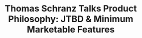 ---
name: "Thomas Schranz"
title: "Thomas Schranz Talks Product Philosophy: JTBD & Minimum Marketable Features"
episode: 25
upcoming: false
twitter_url: https://twitter.com/__tosh
download_url: https://simplecast.fm/media/2224.mp3
avatar: thomas_schranz.jpg
summary: |
  <a href="https://twitter.com/__tosh">Thomas Schranz</a>, Co-Founder & CEO of <a href="https://www.blossom.io/">Blossom.io</a> talks about how he thinks differently about product management. He doesn’t blindly follow standard agile practices - he picks the right tool for the job and avoids unnecessary process. He talks with us about Jobs-To-Be-Done and the concept of Minimum Marketable Features.
outro_song: "Water Fountain"
outro_artist: "tUnE-yArDs"
outro_url: https://www.youtube.com/watch?v=jbiFcPhccu8
links:
  - :url: https://twitter.com/__tosh
    :label: "Thomas Schranz"
  - :url: https://www.blossom.io/
    :label: "Blossom.io"
  - :url: https://twitter.com/eoghanmccabe
    :label: "Eoghan McCabe"
  - :url: https://twitter.com/destraynor
    :label: "Des Traynor"
  - :url: http://insideintercom.io/using-job-stories-design-features-ui-ux/
    :label: "Jobs To Be Done (Intercom Blog)"
  - :url: http://www.christenseninstitute.org/key-concepts/jobs-to-be-done/
    :label: "Jobs To Be Done - Clayton Christensen"
  - :url: http://www.quora.com
    :label: "Quora"
  - :url: http://www.stackoverflow.com
    :label: "Stack Overflow"
  - :url: http://www.medium.com/product-love
    :label: "Medium - Product Love"
tweetables:
  - :quote: "Focus on the 'why' - because you can be working very efficiently without working very effectively."
    :tweet: "&quot;Focus on the 'why' - because you can be working very efficiently without working very effectively.&quot; -@__tosh #SaaS"
  - :quote: "Focus on actions - what people are doing and why. Don’t worry about personas"
    :tweet: "&quot;Focus on actions - what people are doing and why. Don’t worry about personas&quot; -@__tosh #SaaS #product #jobstobedone"
  - :quote: "Quora's a great resource for product ideas b/c you always have context of the problem. Context is king."
    :tweet: "&quot;Quora's a great resource for product ideas b/c you always have context of the problem. Context is king.&quot; -@__tosh"
---